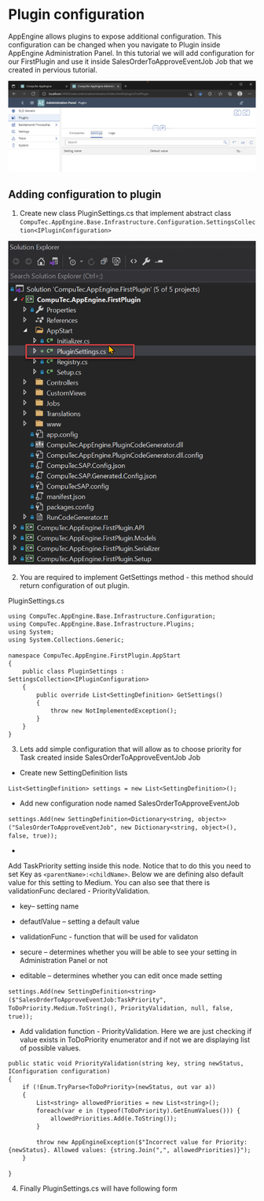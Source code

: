 # Plugin configuration

AppEngine allows plugins to expose additional configuration. This configuration can be changed when you navigate to Plugin inside AppEngine Administration Panel. In this tutorial we will add configuration for our FirstPlugin and use it inside SalesOrderToApproveEventJob Job that we created in pervious tutorial. 

![Plugin](./media/plugin-configuration/first-plugin-empty-settings.png)

## Adding configuration to plugin

1. Create new class PluginSettings.cs that implement abstract class `CompuTec.AppEngine.Base.Infrastructure.Configuration.SettingsCollection<IPluginConfiguration>`

![Plugin](./media/plugin-configuration/add-file-plugin-settings.png)

2. You are required to implement GetSettings method - this method should return configuration of out plugin.

PluginSettings.cs

```
using CompuTec.AppEngine.Base.Infrastructure.Configuration;
using CompuTec.AppEngine.Base.Infrastructure.Plugins;
using System;
using System.Collections.Generic;
 
namespace CompuTec.AppEngine.FirstPlugin.AppStart
{
    public class PluginSettings : SettingsCollection<IPluginConfiguration>
    {
        public override List<SettingDefinition> GetSettings()
        {
            throw new NotImplementedException();
        }
    }
}
```

3. Lets add simple configuration that will allow as to choose priority for Task created inside SalesOrderToApproveEventJob Job

- Create new SettingDefinition lists

```List<SettingDefinition> settings = new List<SettingDefinition>();```

- Add new configuration node named SalesOrderToApproveEventJob


```settings.Add(new SettingDefinition<Dictionary<string, object>>("SalesOrderToApproveEventJob", new Dictionary<string, object>(), false, true));```

- 
Add TaskPriority setting inside this node. Notice that to do this you need to set Key as ```<parentName>:<childName>```. Below we are defining also default value for this setting to Medium. You can also see that there is validationFunc declared - PriorityValidation. 

- key– setting name

- defautlValue – setting a default value
  
- validationFunc - function that will be used for validaton

- secure – determines whether you will be able to see your setting in Administration Panel or not

- editable – determines whether you can edit once made setting

```settings.Add(new SettingDefinition<string>($"SalesOrderToApproveEventJob:TaskPriority", ToDoPriority.Medium.ToString(), PriorityValidation, null, false, true));```

- Add validation function - PriorityValidation. Here we are just checking if value exists in ToDoPriority enumerator and if not we are displaying list of possible values.

```
public static void PriorityValidation(string key, string newStatus, IConfiguration configuration)
{
    if (!Enum.TryParse<ToDoPriority>(newStatus, out var a))
    {
        List<string> allowedPriorities = new List<string>();
        foreach(var e in (typeof(ToDoPriority).GetEnumValues())) {
            allowedPriorities.Add(e.ToString());
        }
                 
        throw new AppEngineException($"Incorrect value for Priority: {newStatus}. Allowed values: {string.Join(",", allowedPriorities)}");
    }
             
}
```

4. Finally PluginSettings.cs will have following form

